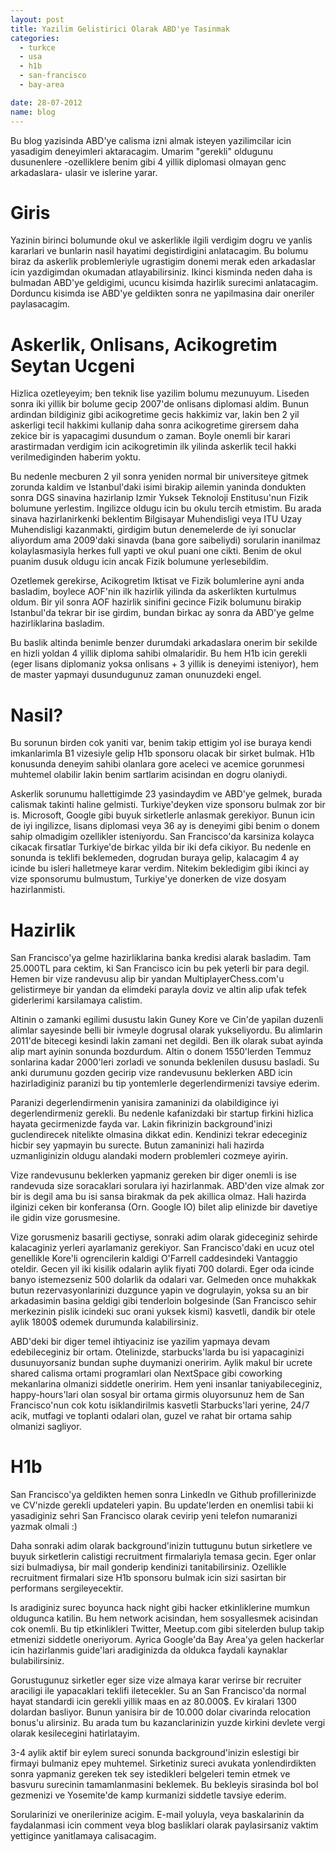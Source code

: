 ```yaml
---
layout: post
title: Yazilim Gelistirici Olarak ABD'ye Tasinmak
categories:
  - turkce
  - usa
  - h1b
  - san-francisco
  - bay-area

date: 28-07-2012
name: blog
---
```

Bu blog yazisinda ABD'ye calisma izni almak isteyen yazilimcilar icin yasadigim
deneyimleri aktaracagim.  Umarim "gerekli" oldugunu dusunenlere -ozelliklere
benim gibi 4 yillik diplomasi olmayan genc arkadaslara- ulasir ve islerine
yarar. 

# Giris

Yazinin birinci bolumunde okul ve askerlikle ilgili verdigim dogru ve yanlis
kararlari ve bunlarin nasil hayatimi degistirdigini anlatacagim. Bu bolumu
biraz da askerlik problemleriyle ugrastigim donemi merak eden arkadaslar icin
yazdigimdan okumadan atlayabilirsiniz. Ikinci kisminda neden daha is bulmadan
ABD'ye geldigimi, ucuncu kisimda hazirlik surecimi anlatacagim.  Dorduncu
kisimda ise ABD'ye geldikten sonra ne yapilmasina dair oneriler paylasacagim.

# Askerlik, Onlisans, Acikogretim Seytan Ucgeni

Hizlica ozetleyeyim; ben teknik lise yazilim bolumu mezunuyum. Liseden sonra
iki yillik bir bolume gecip 2007'de onlisans diplomasi aldim. Bunun ardindan
bildiginiz gibi acikogretime gecis hakkimiz var, lakin ben 2 yil askerligi
tecil hakkimi kullanip daha sonra acikogretime girersem daha zekice bir is
yapacagimi dusundum o zaman. Boyle onemli bir karari arastirmadan verdigim icin
acikogretimin ilk yilinda askerlik tecil hakki verilmediginden haberim yoktu.

Bu nedenle mecburen 2 yil sonra yeniden normal bir universiteye gitmek zorunda
kaldim ve Istanbul'daki isimi birakip ailemin yaninda dondukten sonra DGS
sinavina hazirlanip Izmir Yuksek Teknoloji Enstitusu'nun Fizik bolumune
yerlestim. Ingilizce oldugu icin bu okulu tercih etmistim. Bu arada sinava
hazirlanirkenki beklentim Bilgisayar Muhendisligi veya ITU Uzay Muhendisligi
kazanmakti, girdigim butun denemelerde de iyi sonuclar aliyordum ama 2009'daki
sinavda (bana gore saibeliydi) sorularin inanilmaz kolaylasmasiyla herkes full
yapti ve okul puani one cikti.  Benim de okul puanim dusuk oldugu icin ancak
Fizik bolumune yerlesebildim.

Ozetlemek gerekirse, Acikogretim Iktisat ve Fizik bolumlerine ayni anda
basladim, boylece AOF'nin ilk hazirlik yilinda da askerlikten kurtulmus oldum.
Bir yil sonra AOF hazirlik sinifini gecince Fizik bolumunu birakip Istanbul'da
tekrar bir ise girdim, bundan birkac ay sonra da ABD'ye gelme hazirliklarina
basladim.

Bu baslik altinda benimle benzer durumdaki arkadaslara onerim bir sekilde en
hizli yoldan 4 yillik diploma sahibi olmalaridir. Bu hem H1b icin gerekli (eger
lisans diplomaniz yoksa onlisans + 3 yillik is deneyimi isteniyor), hem de
master yapmayi dusundugunuz zaman onunuzdeki engel.

# Nasil?

Bu sorunun birden cok yaniti var, benim takip ettigim yol ise buraya kendi
imkanlarimla B1 vizesiyle gelip H1b sponsoru olacak bir sirket bulmak. H1b
konusunda deneyim sahibi olanlara gore aceleci ve acemice gorunmesi
muhtemel olabilir lakin benim sartlarim acisindan en dogru olaniydi.  

Askerlik sorunumu hallettigimde 23 yasindaydim ve ABD'ye gelmek, burada
calismak takinti haline gelmisti. Turkiye'deyken vize sponsoru bulmak zor bir
is. Microsoft, Google gibi buyuk sirketlerle anlasmak gerekiyor. Bunun icin de
iyi ingilizce, lisans diplomasi veya 36 ay is deneyimi gibi benim o donem sahip
olmadigim ozellikler isteniyordu. San Francisco'da karsiniza kolayca cikacak
firsatlar Turkiye'de birkac yilda bir iki defa cikiyor. Bu nedenle en sonunda
is teklifi beklemeden, dogrudan buraya gelip, kalacagim 4 ay icinde bu isleri
halletmeye karar verdim. Nitekim bekledigim gibi ikinci ay vize sponsorumu
bulmustum, Turkiye'ye donerken de vize dosyam hazirlanmisti.

# Hazirlik

San Francisco'ya  gelme hazirliklarina banka kredisi alarak basladim. Tam
25.000TL para cektim, ki San Francisco icin bu pek yeterli bir para degil.
Hemen bir vize randevusu alip bir yandan MultiplayerChess.com'u gelistirmeye
bir yandan da elimdeki parayla doviz ve altin alip ufak tefek giderlerimi
karsilamaya calistim. 

Altinin o zamanki egilimi dusustu lakin Guney Kore ve Cin'de yapilan duzenli
alimlar sayesinde belli bir ivmeyle dogrusal olarak yukseliyordu. Bu alimlarin
2011'de bitecegi kesindi lakin zamani net degildi. Ben ilk olarak subat ayinda
alip mart ayinin sonunda bozdurdum. Altin o donem 1550'lerden Temmuz sonlarina
kadar 2000'leri zorladi ve sonunda beklenilen dususu basladi. Su anki durumunu
gozden gecirip vize randevusunu beklerken ABD icin hazirladiginiz paranizi bu
tip yontemlerle degerlendirmenizi tavsiye ederim.

Paranizi degerlendirmenin yanisira zamaninizi da olabildigince iyi
degerlendirmeniz gerekli. Bu nedenle kafanizdaki bir startup firkini hizlica
hayata gecirmenizde fayda var. Lakin fikrinizin background'inizi guclendirecek
nitelikte olmasina dikkat edin. Kendinizi tekrar edeceginiz hicbir sey yapmayin
bu surecte. Butun zamaninizi hali hazirda uzmanliginizin oldugu alandaki modern
problemleri cozmeye ayirin. 

Vize randevusunu beklerken yapmaniz gereken bir diger onemli is ise randevuda
size soracaklari sorulara iyi hazirlanmak. ABD'den vize almak zor bir is degil
ama bu isi sansa birakmak da pek akillica olmaz. Hali hazirda ilginizi ceken
bir konferansa (Orn. Google IO) bilet alip elinizde bir davetiye ile gidin vize
gorusmesine.

Vize gorusmeniz basarili gectiyse, sonraki adim olarak gideceginiz sehirde
kalacaginiz yerleri ayarlamaniz gerekiyor. San Francisco'daki en ucuz otel
genellikle Kore'li ogrencilerin kaldigi O'Farrell caddesindeki Vantaggio
oteldir. Gecen yil iki kisilik odalarin aylik fiyati 700 dolardi.  Eger oda
icinde banyo istemezseniz 500 dolarlik da odalari var. Gelmeden once muhakkak
butun rezervasyonlarinizi duzgunce yapin ve dogrulayin, yoksa su an bir
arkadasimin basina geldigi gibi tenderloin bolgesinde (San Francisco sehir
merkezinin pislik icindeki suc orani yuksek kismi) kasvetli, dandik bir otele
aylik 1800$ odemek durumunda kalabilirsiniz.

ABD'deki bir diger temel ihtiyaciniz ise yazilim yapmaya devam edebileceginiz
bir ortam. Otelinizde, starbucks'larda bu isi yapacaginizi dusunuyorsaniz
bundan suphe duymanizi oneririm. Aylik makul bir ucrete shared calisma ortami
programlari olan NextSpace gibi coworking mekanlarina olmanizi siddetle
oneririm. Hem yeni insanlar taniyabileceginiz, happy-hours'lari olan sosyal bir
ortama girmis oluyorsunuz hem de San Francisco'nun cok kotu isiklandirilmis
kasvetli Starbucks'lari yerine, 24/7 acik, mutfagi ve toplanti odalari olan,
guzel ve rahat bir ortama sahip olmanizi sagliyor. 

# H1b

San Francisco'ya geldikten hemen sonra LinkedIn ve Github profillerinizde ve
CV'nizde gerekli updateleri yapin. Bu update'lerden en onemlisi tabii ki
yasadiginiz sehri San Francisco olarak cevirip yeni telefon numaranizi yazmak
olmali :)

Daha sonraki adim olarak background'inizin tuttugunu butun sirketlere ve buyuk
sirketlerin calistigi recruitment firmalariyla temasa gecin. Eger onlar sizi
bulmadiysa, bir mail gonderip kendinizi tanitabilirsiniz. Ozellikle recruitment
firmalari size H1b sponsoru bulmak icin sizi sasirtan bir performans
sergileyecektir. 

Is aradiginiz surec boyunca hack night gibi hacker etkinliklerine mumkun
oldugunca katilin. Bu hem network acisindan, hem sosyallesmek acisindan cok
onemli. Bu tip etkinlikleri Twitter, Meetup.com gibi sitelerden bulup takip
etmenizi siddetle oneriyorum. Ayrica Google'da Bay Area'ya gelen hackerlar icin
hazirlanmis guide'lari aradiginizda da oldukca faydali kaynaklar
bulabilirsiniz.

Gorustugunuz sirketler eger size vize almaya karar verirse bir recruiter
araciligi ile yapacaklari teklifi iletecekler. Su an San Francisco'da normal
hayat standardi icin gerekli yillik maas en az 80.000$. Ev kiralari 1300
dolardan basliyor. Bunun yanisira bir de 10.000 dolar civarinda relocation
bonus'u alirsiniz. Bu arada tum bu kazanclarinizin yuzde kirkini devlete vergi olarak
kesilecegini hatirlatayim.

3-4 aylik aktif bir eylem sureci sonunda background'inizin eslestigi bir
firmayi bulmaniz epey muhtemel. Sirketiniz sureci avukata yonlendirdikten sonra
yapmaniz gereken tek sey istedikleri belgeleri temin etmek ve basvuru surecinin
tamamlanmasini beklemek. Bu bekleyis sirasinda bol bol gezmenizi ve Yosemite'de
kamp kurmanizi siddetle tavsiye ederim.

Sorularinizi ve onerilerinize acigim. E-mail yoluyla, veya baskalarinin da
faydalanmasi icin comment veya blog basliklari olarak paylasirsaniz vaktim
yettigince yanitlamaya calisacagim. 
